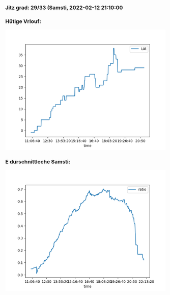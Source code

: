 ### Jitz grad: 29/33 (Samsti, 2022-02-12 21:10:00

### Hütige Vrlouf:
![Graph](Today.png)

### E durschnittleche Samsti:
![Graph](Samsti.png)